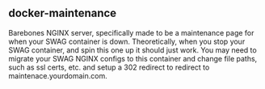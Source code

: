 ## docker-maintenance
Barebones NGINX server, specifically made to be a maintenance page for when your SWAG container is down. Theoretically, when you stop your SWAG container, and spin this one up it should just work. You may need to migrate your SWAG NGINX configs to this container and change file paths, such as ssl certs, etc. and setup a 302 redirect to redirect to maintenace.yourdomain.com.
